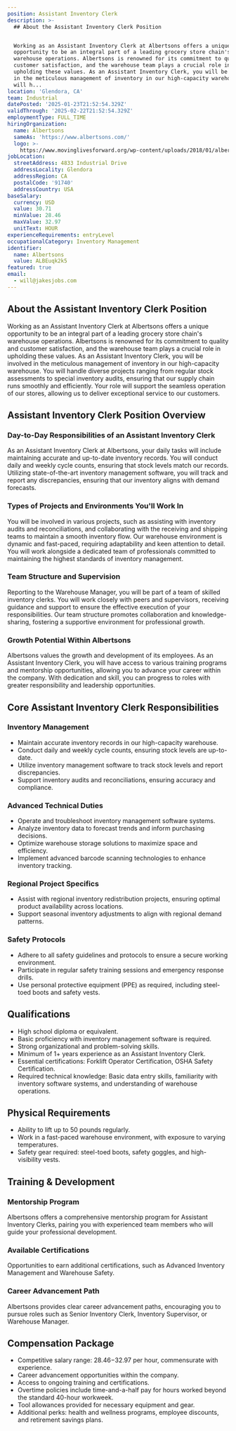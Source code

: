 ```yaml
---
position: Assistant Inventory Clerk
description: >-
  ## About the Assistant Inventory Clerk Position


  Working as an Assistant Inventory Clerk at Albertsons offers a unique
  opportunity to be an integral part of a leading grocery store chain's
  warehouse operations. Albertsons is renowned for its commitment to quality and
  customer satisfaction, and the warehouse team plays a crucial role in
  upholding these values. As an Assistant Inventory Clerk, you will be involved
  in the meticulous management of inventory in our high-capacity warehouse. You
  will h...
location: 'Glendora, CA'
team: Industrial
datePosted: '2025-01-23T21:52:54.329Z'
validThrough: '2025-02-22T21:52:54.329Z'
employmentType: FULL_TIME
hiringOrganization:
  name: Albertsons
  sameAs: 'https://www.albertsons.com/'
  logo: >-
    https://www.movinglivesforward.org/wp-content/uploads/2018/01/albertsons-logo.png
jobLocation:
  streetAddress: 4833 Industrial Drive
  addressLocality: Glendora
  addressRegion: CA
  postalCode: '91740'
  addressCountry: USA
baseSalary:
  currency: USD
  value: 30.71
  minValue: 28.46
  maxValue: 32.97
  unitText: HOUR
experienceRequirements: entryLevel
occupationalCategory: Inventory Management
identifier:
  name: Albertsons
  value: ALBEuqk2k5
featured: true
email:
  - will@jakesjobs.com
---
```




## About the Assistant Inventory Clerk Position

Working as an Assistant Inventory Clerk at Albertsons offers a unique opportunity to be an integral part of a leading grocery store chain's warehouse operations. Albertsons is renowned for its commitment to quality and customer satisfaction, and the warehouse team plays a crucial role in upholding these values. As an Assistant Inventory Clerk, you will be involved in the meticulous management of inventory in our high-capacity warehouse. You will handle diverse projects ranging from regular stock assessments to special inventory audits, ensuring that our supply chain runs smoothly and efficiently. Your role will support the seamless operation of our stores, allowing us to deliver exceptional service to our customers.

## Assistant Inventory Clerk Position Overview

### Day-to-Day Responsibilities of an Assistant Inventory Clerk

As an Assistant Inventory Clerk at Albertsons, your daily tasks will include maintaining accurate and up-to-date inventory records. You will conduct daily and weekly cycle counts, ensuring that stock levels match our records. Utilizing state-of-the-art inventory management software, you will track and report any discrepancies, ensuring that our inventory aligns with demand forecasts.

### Types of Projects and Environments You'll Work In

You will be involved in various projects, such as assisting with inventory audits and reconciliations, and collaborating with the receiving and shipping teams to maintain a smooth inventory flow. Our warehouse environment is dynamic and fast-paced, requiring adaptability and keen attention to detail. You will work alongside a dedicated team of professionals committed to maintaining the highest standards of inventory management.

### Team Structure and Supervision

Reporting to the Warehouse Manager, you will be part of a team of skilled inventory clerks. You will work closely with peers and supervisors, receiving guidance and support to ensure the effective execution of your responsibilities. Our team structure promotes collaboration and knowledge-sharing, fostering a supportive environment for professional growth.

### Growth Potential Within Albertsons

Albertsons values the growth and development of its employees. As an Assistant Inventory Clerk, you will have access to various training programs and mentorship opportunities, allowing you to advance your career within the company. With dedication and skill, you can progress to roles with greater responsibility and leadership opportunities.

## Core Assistant Inventory Clerk Responsibilities

### Inventory Management

- Maintain accurate inventory records in our high-capacity warehouse.
- Conduct daily and weekly cycle counts, ensuring stock levels are up-to-date.
- Utilize inventory management software to track stock levels and report discrepancies.
- Support inventory audits and reconciliations, ensuring accuracy and compliance.

### Advanced Technical Duties

- Operate and troubleshoot inventory management software systems.
- Analyze inventory data to forecast trends and inform purchasing decisions.
- Optimize warehouse storage solutions to maximize space and efficiency.
- Implement advanced barcode scanning technologies to enhance inventory tracking.

### Regional Project Specifics

- Assist with regional inventory redistribution projects, ensuring optimal product availability across locations.
- Support seasonal inventory adjustments to align with regional demand patterns.

### Safety Protocols

- Adhere to all safety guidelines and protocols to ensure a secure working environment.
- Participate in regular safety training sessions and emergency response drills.
- Use personal protective equipment (PPE) as required, including steel-toed boots and safety vests.

## Qualifications

- High school diploma or equivalent.
- Basic proficiency with inventory management software is required.
- Strong organizational and problem-solving skills.
- Minimum of 1+ years experience as an Assistant Inventory Clerk.
- Essential certifications: Forklift Operator Certification, OSHA Safety Certification.
- Required technical knowledge: Basic data entry skills, familiarity with inventory software systems, and understanding of warehouse operations.

## Physical Requirements

- Ability to lift up to 50 pounds regularly.
- Work in a fast-paced warehouse environment, with exposure to varying temperatures.
- Safety gear required: steel-toed boots, safety goggles, and high-visibility vests.

## Training & Development

### Mentorship Program

Albertsons offers a comprehensive mentorship program for Assistant Inventory Clerks, pairing you with experienced team members who will guide your professional development.

### Available Certifications

Opportunities to earn additional certifications, such as Advanced Inventory Management and Warehouse Safety.

### Career Advancement Path

Albertsons provides clear career advancement paths, encouraging you to pursue roles such as Senior Inventory Clerk, Inventory Supervisor, or Warehouse Manager.

## Compensation Package

- Competitive salary range: $28.46-$32.97 per hour, commensurate with experience.
- Career advancement opportunities within the company.
- Access to ongoing training and certifications.
- Overtime policies include time-and-a-half pay for hours worked beyond the standard 40-hour workweek.
- Tool allowances provided for necessary equipment and gear.
- Additional perks: health and wellness programs, employee discounts, and retirement savings plans.
